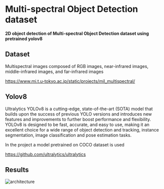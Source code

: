# Multi-spectral Object Detection dataset

**2D object detection of Multi-spectral Object Detection dataset using pretrained yolov8**

## Dataset

Multispectral images composed of RGB images, near-infrared images, middle-infrared images, and far-infrared images

https://www.mi.t.u-tokyo.ac.jp/static/projects/mil_multispectral/

## Yolov8

Ultralytics YOLOv8 is a cutting-edge, state-of-the-art (SOTA) model that builds upon the success of previous YOLO versions and introduces new features and improvements to further boost performance and flexibility. YOLOv8 is designed to be fast, accurate, and easy to use, making it an excellent choice for a wide range of object detection and tracking, instance segmentation, image classification and pose estimation tasks.

In the project a model pretrained on COCO dataset is used

https://github.com/ultralytics/ultralytics

## Results

![architecture](./Multi_spectral/000000.png)

